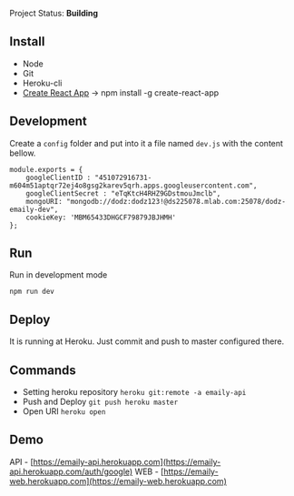 Project Status: **Building**

## Install
* Node
* Git
* Heroku-cli
* [Create React App](https://github.com/facebook/create-react-app) ->  npm install -g create-react-app

## Development

Create a `config` folder and put into it a file named `dev.js` with the content bellow.
```
module.exports = {
    googleClientID : "451072916731-m604m51aptqr72ej4o8gsg2karev5qrh.apps.googleusercontent.com",
    googleClientSecret : "eTqKtcH4RHZ9GDstmouJmclb",
    mongoURI: "mongodb://dodz:dodz123!@ds225078.mlab.com:25078/dodz-emaily-dev",
    cookieKey: 'MBM65433DHGCF79879JBJHMH'
};
```

## Run

Run in development mode
```
npm run dev
```

## Deploy

It is running at Heroku. Just commit and push to master configured there.

## Commands

* Setting heroku repository `heroku git:remote -a emaily-api`
* Push and Deploy `git push heroku master`
* Open URI `heroku open`

## Demo

API - [https://emaily-api.herokuapp.com](https://emaily-api.herokuapp.com/auth/google)
WEB - [https://emaily-web.herokuapp.com](https://emaily-web.herokuapp.com)


